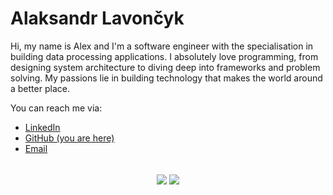 # Alaksandr Lavončyk


<p>Hi, my name is Alex and I'm a software engineer with the specialisation in building data processing applications. I absolutely love programming, from designing system architecture to diving deep into frameworks and problem solving. My passions lie in building technology that makes the world around a better place. </p>

You can reach me via:
* [LinkedIn](https://www.linkedin.com/in/lavoncyk/)
* [GitHub (you are here)](https://github.com/mrR2D2)
* [Email](mailto:alaksandr.lavoncyk@gmail.com)

<br/>

<div align="center">
  <img src="https://github-readme-stats.vercel.app/api/top-langs/?username=mrR2D2&hide_border=true&layout=compact" align="center" />
  <img src="https://github-readme-stats.vercel.app/api?username=mrR2D2&show_icons=true&count_private=true&hide_title=true&hide_border=true&include_all_commits=true" align="center" />
</div>
